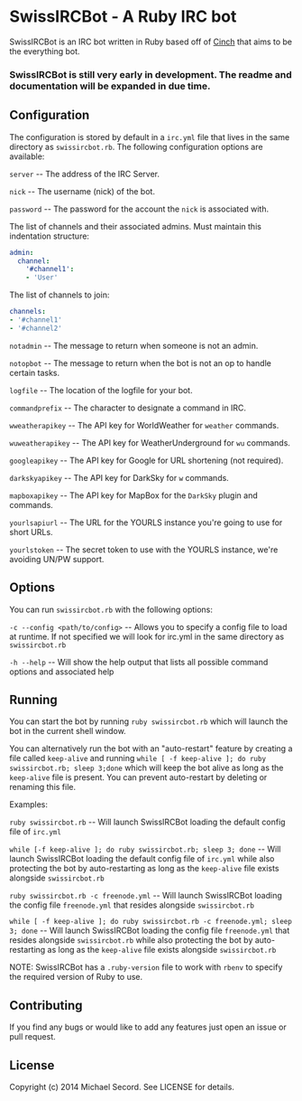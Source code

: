 SwissIRCBot - A Ruby IRC bot 
============================

SwissIRCBot is an IRC bot written in Ruby based off of [Cinch](https://github.com/cinchrb/cinch) that aims to be the everything bot.

### SwissIRCBot is still very early in development. The readme and documentation will be expanded in due time.

Configuration
-------------
The configuration is stored by default in a `irc.yml` file that lives in the same directory as `swissircbot.rb`. The following configuration options are available:

`server` -- The address of the IRC Server.

`nick` -- The username (nick) of the bot.

`password` -- The password for the account the `nick` is associated with.

The list of channels and their associated admins. Must maintain this indentation structure: 
```yaml
admin:
  channel:
    '#channel1':
    - 'User'
```
The list of channels to join:
```yaml
channels:
- '#channel1'
- '#channel2'
```

`notadmin` -- The message to return when someone is not an admin.

`notopbot` -- The message to return when the bot is not an op to handle certain tasks.

`logfile` -- The location of the logfile for your bot.

`commandprefix` -- The character to designate a command in IRC.

`wweatherapikey` -- The API key for WorldWeather for `weather` commands.

`wuweatherapikey` -- The API key for WeatherUnderground for `wu` commands.

`googleapikey` -- The API key for Google for URL shortening (not required).

`darkskyapikey` -- The API key for DarkSky for `w` commands.

`mapboxapikey` -- The API key for MapBox for the `DarkSky` plugin and commands.

`yourlsapiurl` -- The URL for the YOURLS instance you're going to use for short URLs.

`yourlstoken` -- The secret token to use with the YOURLS instance, we're avoiding UN/PW support.

Options
-------
You can run `swissircbot.rb` with the following options:

`-c --config <path/to/config>` -- Allows you to specify a config file to load at runtime. If not specified we will look for irc.yml in the same directory as `swissircbot.rb`

`-h --help` -- Will show the help output that lists all possible command options and associated help

Running
-------
You can start the bot by running `ruby swissircbot.rb` which will launch the bot in the current shell window.

You can alternatively run the bot with an "auto-restart" feature by creating a file called `keep-alive` and running `while [ -f keep-alive ]; do ruby swissircbot.rb; sleep 3;done` which will keep the bot alive as long as the `keep-alive` file is present. You can prevent auto-restart by deleting or renaming this file.

Examples:

`ruby swissircbot.rb` -- Will launch SwissIRCBot loading the default config file of `irc.yml`

`while [-f keep-alive ]; do ruby swissircbot.rb; sleep 3; done` -- Will launch SwissIRCBot loading the default config file of `irc.yml` while also protecting the bot by auto-restarting as long as the `keep-alive` file exists alongside `swissircbot.rb`

`ruby swissircbot.rb -c freenode.yml` -- Will launch SwissIRCBot loading the config file `freenode.yml` that resides alongside `swissircbot.rb`

`while [ -f keep-alive ]; do ruby swissircbot.rb -c freenode.yml; sleep 3; done` -- Will launch SwissIRCBot loading the config file `freenode.yml` that resides alongside `swissircbot.rb` while also protecting the bot by auto-restarting as long as the `keep-alive` file exists alongside `swissircbot.rb`

NOTE: SwissIRCBot has a `.ruby-version` file to work with `rbenv` to specify the required version of Ruby to use.

Contributing
------------
If you find any bugs or would like to add any features just open an issue or pull request.

License
-------
Copyright (c) 2014 Michael Secord. See LICENSE for details.